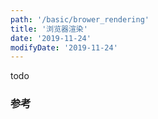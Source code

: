 ```yaml
---
path: '/basic/brower_rendering'
title: '浏览器渲染'
date: '2019-11-24'
modifyDate: '2019-11-24'
---
```


todo

### 参考